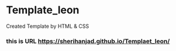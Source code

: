 # Template_leon
Created Template by HTML &amp; CSS 
### this is URL https://sherihanjad.github.io/Templaet_leon/
